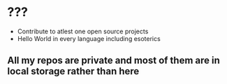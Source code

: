 # ???
- Contribute to atlest one open source projects
- Hello World in every language including esoterics

## All my repos are private and most of them are in local storage rather than here

